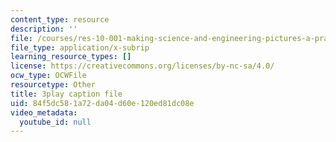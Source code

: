 ```yaml
---
content_type: resource
description: ''
file: /courses/res-10-001-making-science-and-engineering-pictures-a-practical-guide-to-presenting-your-work-spring-2016/84f5dc581a72da04d60e120ed81dc08e_plCuZVzK6kk.srt
file_type: application/x-subrip
learning_resource_types: []
license: https://creativecommons.org/licenses/by-nc-sa/4.0/
ocw_type: OCWFile
resourcetype: Other
title: 3play caption file
uid: 84f5dc58-1a72-da04-d60e-120ed81dc08e
video_metadata:
  youtube_id: null
---
```


